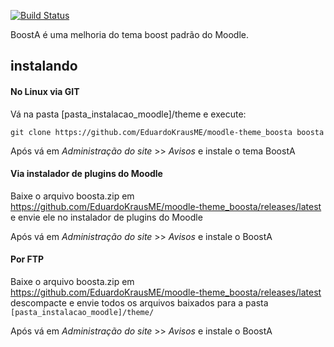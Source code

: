 [![Build Status](https://travis-ci.org/EduardoKrausME/moodle-theme_boosta.svg?branch=master)](https://travis-ci.org/EduardoKrausME/moodle-theme_boosta)

BoostA é uma melhoria do tema boost padrão do Moodle.

## instalando

#### No Linux via GIT

Vá na pasta [pasta_instalacao_moodle]/theme e execute:

```
git clone https://github.com/EduardoKrausME/moodle-theme_boosta boosta
```

Após vá em _Administração do site_ >> _Avisos_ e instale o tema BoostA

#### Via instalador de plugins do Moodle

Baixe o arquivo boosta.zip em https://github.com/EduardoKrausME/moodle-theme_boosta/releases/latest e envie ele no instalador de plugins do Moodle

Após vá em _Administração do site_ >> _Avisos_ e instale o BoostA

#### Por FTP

Baixe o arquivo boosta.zip em https://github.com/EduardoKrausME/moodle-theme_boosta/releases/latest descompacte e envie todos os arquivos baixados para a pasta ``[pasta_instalacao_moodle]/theme/``

Após vá em _Administração do site_ >> _Avisos_ e instale o BoostA 